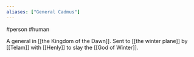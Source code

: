 ```yaml
---
aliases: ["General Cadmus"]
---
```

#person #human 

A general in [[the Kingdom of the Dawn]]. Sent to [[the winter plane]] by [[Telam]] with [[Henly]] to slay the [[God of Winter]].
